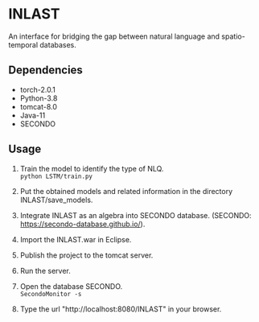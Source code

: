 # INLAST
An interface for bridging the gap between natural language and spatio-temporal databases.
## Dependencies
   * torch-2.0.1 
   * Python-3.8
   * tomcat-8.0
   * Java-11
   * SECONDO
## Usage
1. Train the model to identify the type of NLQ.  
  `python LSTM/train.py`

3. Put the obtained models and related information in the directory INLAST/save_models.
   
4. Integrate INLAST as an algebra into SECONDO database. (SECONDO: https://secondo-database.github.io/).
   
5. Import the INLAST.war in Eclipse.
   
6. Publish the project to the tomcat server.  
   
8. Run the server.  
   
9. Open the database SECONDO.  
  `SecondoMonitor -s`

10. Type the url "http://localhost:8080/INLAST" in your browser.
